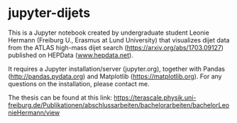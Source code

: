 # jupyter-dijets

This is a Jupyter notebook created by undergraduate student Leonie Hermann (Freiburg U., Erasmus at Lund University) that visualizes dijet data from the ATLAS high-mass dijet search (https://arxiv.org/abs/1703.09127) published on HEPData (www.hepdata.net).

It requires a Jupyter installation/server (jupyter.org), together with Pandas (http://pandas.pydata.org) and Matplotlib (https://matplotlib.org). For any questions on the installation, please contact me. 

The thesis can be found at this link: 
https://terascale.physik.uni-freiburg.de/Publikationen/abschlussarbeiten/bachelorarbeiten/bachelorLeonieHermann/view
